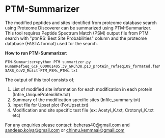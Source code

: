 # PTM-Summarizer
The modified peptides and sites identified from proteome database search using Proteome Discoverer can be summarized using PTM-Summarizer. This tool requires Peptide Spectrum Match (PSM) output file from PTM search with "ptmRS: Best Site Probabilities" column and the proteome database (FASTA format) used for the search.


**How to run PTM-Summarizer:**
```
PTM-Summarizer>python PTM_summarizer.py HumanRefSeq_GCF_000001405.39_GRCh38.p13_protein_refseq109_formated.fasta SARS_CoV2_Mulit-PTM_PSMs_PTMs.txt
```
The output of this tool consists of;
1. List of modified site information for each modification in each protein (Infile_UniqueProteinSite.txt)
2. Summary of the modification specific sites (Infile_summary.txt)
3. Input file for Upset plot (ForUpset.txt)
4. Modification and site specific test file (ex: Acetyl_K.txt, Crotonyl_K.txt etc)

For any enquiries please contact: beheras40@gmail.com and sandeep.kolya@gmail.com or chinnu.kemmaai@gmail.com
